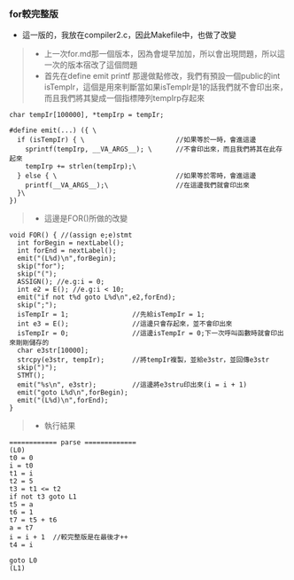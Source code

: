 ### for較完整版
* 這一版的，我放在compiler2.c，因此Makefile中，也做了改變
>* 上一次for.md那一個版本，因為會堤早加加，所以會出現問題，所以這一次的版本宿改了這個問題
>* 首先在define emit printf 那邊做點修改，我們有預設一個public的int isTempIr，這個是用來判斷當如果isTempIr是1的話我們就不會印出來，而且我們將其變成一個指標陣列tempIrp存起來
```
char tempIr[100000], *tempIrp = tempIr;

#define emit(...) ({ \      
  if (isTempIr) { \                       //如果等於一時，會進這邊
    sprintf(tempIrp, __VA_ARGS__); \      //不會印出來，而且我們將其在此存起來
    tempIrp += strlen(tempIrp);\
  } else { \                              //如果等於零時，會進這邊
    printf(__VA_ARGS__);\                 //在這邊我們就會印出來
  }\
})
```
>* 這邊是FOR()所做的改變
```
void FOR() { //(assign e;e)stmt
  int forBegin = nextLabel();
  int forEnd = nextLabel();
  emit("(L%d)\n",forBegin);
  skip("for");
  skip("(");
  ASSIGN(); //e.g:i = 0;
  int e2 = E(); //e.g:i < 10;
  emit("if not t%d goto L%d\n",e2,forEnd);
  skip(";");
  isTempIr = 1;                //先給isTempIr = 1;
  int e3 = E();                //這邊只會存起來，並不會印出來
  isTempIr = 0;                //這邊isTempIr = 0;下一次呼叫函數時就會印出來剛剛儲存的
  char e3str[10000];
  strcpy(e3str, tempIr);       //將tempIr複製，並給e3str，並回傳e3str
  skip(")");
  STMT();
  emit("%s\n", e3str);         //這邊將e3stru印出來(i = i + 1)
  emit("goto L%d\n",forBegin);
  emit("(L%d)\n",forEnd);
}
```
>* 執行結果
```
============ parse =============
(L0)
t0 = 0
i = t0
t1 = i
t2 = 5
t3 = t1 <= t2
if not t3 goto L1
t5 = a
t6 = 1
t7 = t5 + t6
a = t7
i = i + 1  //較完整版是在最後才++
t4 = i

goto L0
(L1)
```
